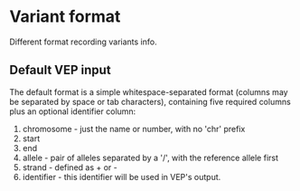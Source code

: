 # Variant format

Different format recording variants info.

## Default VEP input

The default format is a simple whitespace-separated format (columns may be separated by space or tab characters), containing five required columns plus an optional identifier column:

1. chromosome - just the name or number, with no 'chr' prefix
2. start
3. end
4. allele - pair of alleles separated by a '/', with the reference allele first
5. strand - defined as + or -
6. identifier - this identifier will be used in VEP's output.
